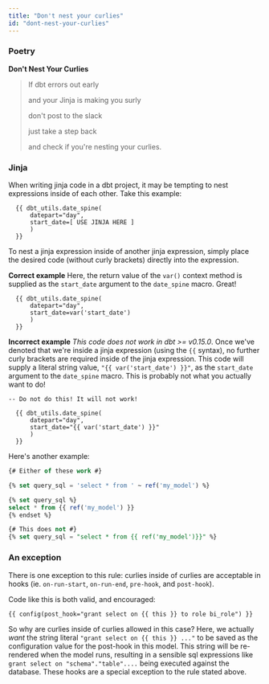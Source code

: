 ```yaml
---
title: "Don't nest your curlies"
id: "dont-nest-your-curlies"
---
```


### Poetry

**Don't Nest Your Curlies**

> If dbt errors out early
>
> and your Jinja is making you surly
>
> don't post to the slack
>
> just take a step back
>
> and check if you're nesting your curlies.

### Jinja

When writing jinja code in a dbt project, it may be tempting to nest expressions inside of each other. Take this example:

```
  {{ dbt_utils.date_spine(
      datepart="day",
      start_date=[ USE JINJA HERE ]
      )
  }}
```

To nest a jinja expression inside of another jinja expression, simply place the desired code (without curly brackets) directly into the expression.

**Correct example**
Here, the return value of the `var()` context method is supplied as the `start_date` argument to the `date_spine` macro. Great!

```
  {{ dbt_utils.date_spine(
      datepart="day",
      start_date=var('start_date')
      )
  }}
```

**Incorrect example**
*This code does not work in dbt &gt;= v0.15.0*. Once we've denoted that we're inside a jinja expression (using the `{{` syntax), no further curly brackets are required inside of the jinja expression. This code will supply a literal string value, `"{{ var('start_date') }}"`, as the `start_date` argument to the `date_spine` macro. This is probably not what you actually want to do!

```
-- Do not do this! It will not work!

  {{ dbt_utils.date_spine(
      datepart="day",
      start_date="{{ var('start_date') }}"
      )
  }}
```

Here's another example:

```sql
{# Either of these work #}

{% set query_sql = 'select * from ' ~ ref('my_model') %}

{% set query_sql %}
select * from {{ ref('my_model') }}
{% endset %}

{# This does not #}
{% set query_sql = "select * from {{ ref('my_model')}}" %}

```

### An exception

There is one exception to this rule: curlies inside of curlies are acceptable in hooks (ie. `on-run-start`, `on-run-end`, `pre-hook`, and `post-hook`).

Code like this is both valid, and encouraged:
```
{{ config(post_hook="grant select on {{ this }} to role bi_role") }}
```

So why are curlies inside of curlies allowed in this case? Here, we actually _want_ the string literal `"grant select on {{ this }} ..."` to be saved as the configuration value for the post-hook in this model. This string will be re-rendered when the model runs, resulting in a sensible sql expressions like `grant select on "schema"."table"....` being executed against the database. These hooks are a special exception to the rule stated above.
